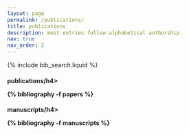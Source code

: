 ```yaml
---
layout: page
permalink: /publications/
title: publications
description: most entries follow alphabetical authorship.
nav: true
nav_order: 2
---
```


<!-- _pages/publications.md -->

<!-- Bibsearch Feature -->

{% include bib_search.liquid %}

<h4>publications/h4>
<div class="publications">

{% bibliography -f papers %}

</div>

<h4>manuscripts/h4>
<div class="manuscripts">

{% bibliography -f manuscripts %}

</div>

